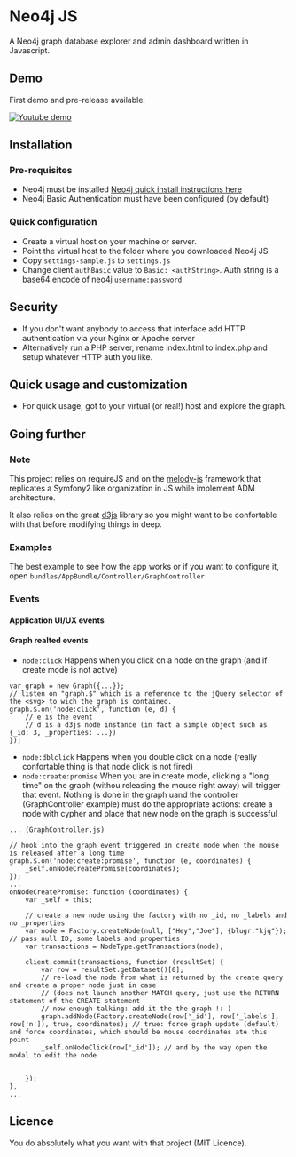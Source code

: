 # Neo4j JS

A Neo4j graph database explorer and admin dashboard written in Javascript.

## Demo

First demo and pre-release available:

[![Youtube demo](https://i.ytimg.com/vi/kKJzLi-7p_U/1.jpg?time=1451155728744)](https://youtu.be/kKJzLi-7p_U)

## Installation

### Pre-requisites

- Neo4j must be installed [Neo4j quick install instructions here](https://www.digitalocean.com/community/tutorials/how-to-install-neo4j-on-an-ubuntu-vps)
- Neo4j Basic Authentication must have been configured (by default)

### Quick configuration

- Create a virtual host on your machine or server.
- Point the virtual host to the folder where you downloaded Neo4j JS
- Copy `settings-sample.js` to `settings.js`
- Change client `authBasic` value to `Basic: <authString>`. Auth string is a base64 encode of neo4j `username:password`

## Security

- If you don't want anybody to access that interface add HTTP authentication via your Nginx or Apache server
- Alternatively run a PHP server, rename index.html to index.php and setup whatever HTTP auth you like.

## Quick usage and customization

- For quick usage, got to your virtual (or real!) host and explore the graph.

## Going further

### Note

This project relies on requireJS and on the [melody-js](https://github.com/adadgio/melody-js) framework that replicates a Symfony2 like organization in JS while implement ADM architecture.

It also relies on the great [d3js](http://d3js.org) library so you might want to be confortable with that before modifying things in deep.

### Examples

The best example to see how the app works or if you want to configure it, open `bundles/AppBundle/Controller/GraphController`

### Events

#### Application UI/UX events

#### Graph realted events
- `node:click` Happens when you click on a node on the graph (and if create mode is not active)
```
var graph = new Graph({...});
// listen on "graph.$" which is a reference to the jQuery selector of the <svg> to wich the graph is contained.
graph.$.on('node:click', function (e, d) {
    // e is the event
    // d is a d3js node instance (in fact a simple object such as {_id: 3, _properties: ...})
});
```
- `node:dblclick` Happens when you double click on a node (really confortable thing is that node click is not fired)
- `node:create:promise` When you are in create mode, clicking a "long time" on the graph (withou releasing the mouse right away) will trigger that event. Nothing is done in the graph uand the controller (GraphController example) must do the appropriate actions: create a node with cypher and place that new node on the graph is successful
```
... (GraphController.js)

// hook into the graph event triggered in create mode when the mouse is released after a long time
graph.$.on('node:create:promise', function (e, coordinates) {
    _self.onNodeCreatePromise(coordinates);
});
...
onNodeCreatePromise: function (coordinates) {
    var _self = this;

    // create a new node using the factory with no _id, no _labels and no _properties
    var node = Factory.createNode(null, ["Hey","Joe"], {blugr:"kjq"}); // pass null ID, some labels and properties
    var transactions = NodeType.getTransactions(node);

    client.commit(transactions, function (resultSet) {
        var row = resultSet.getDataset()[0];
        // re-load the node from what is returned by the create query and create a proper node just in case
        // (does not launch another MATCH query, just use the RETURN statement of the CREATE statement
        // now enough talking: add it the the graph !:-)
        graph.addNode(Factory.createNode(row['_id'], row['_labels'], row['n']), true, coordinates); // true: force graph update (default) and force coordinates, which should be mouse coordinates ate this point
        _self.onNodeClick(row['_id']); // and by the way open the modal to edit the node


    });
},
...
```

## Licence

You do absolutely what you want with that project (MIT Licence).
